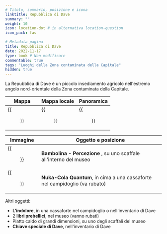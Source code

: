 ```yaml
---
# Titolo, sommario, posizione e icona
linktitle: Repubblica di Dave
summary: ""
weight: 10
icon: location-dot # in alternativa location-question
icon_pack: fas

# Metadata pagina
title: Repubblica di Dave
date: 2022-11-17
type: book # Non modificare
commentable: true
tags: "Luoghi della Zona contaminata della Capitale"
hidden: true
---
```




La Repubblica di Dave è un piccolo insediamento agricolo nell'estremo angolo nord-orientale della Zona contaminata della Capitale.

| Mappa                                        | Mappa locale                                     | Panoramica                               |
| -------------------------------------------- | ------------------------------------------------ | ---------------------------------------- |
| {{<figure src="fo3/Republic_of_Dave_loc.webp">}} | {{<figure src="fo3/Republic_of_Dave_loc_map.webp">}} | {{<figure src="fo3/Republic_of_Dave.webp">}} |

| Immagine                                          | Oggetto e posizione                                                         |
| ------------------------------------------------- | --------------------------------------------------------------------------- |
| {{<figure src="fo3/RoD_Perception_bobblehead.webp">}} | **Bambolina - Percezione** , su uno scaffale all'interno del museo          |
| {{<figure src="fo3/DavesOffice_Safe.webp">}}          | **Nuka-Cola Quantum**, in cima a una cassaforte nel campidoglio (va rubato) |
	
Altri oggetti:
- **L'indolore**, in una cassaforte nel campidoglio o nell'inventario di Dave
- 2 **libri prebellici**, nel museo (vanno rubati)
- Piatto caldo di grandi dimensioni, su uno degli scaffali del museo
- **Chiave speciale di Dave**, nell'inventario di Dave

